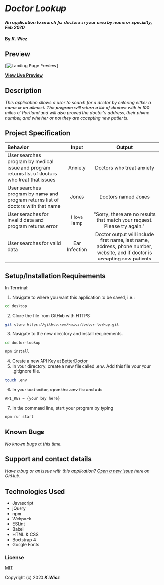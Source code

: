 # _Doctor Lookup_

#### _An application to search for doctors in your area by name or specialty, Feb 2020_

#### By _**K. Wicz**_


## Preview

[![Landing Page Preview](url-for-img)]

**[View Live Preview](https://kwicz.github.io/doctor-lookup/)**

## Description

_This application allows a user to search for a doctor by entering either a name or an ailment. The program will return a list of doctors with in 100 miles of Portland and will also proved the doctor's address, their phone number, and whether or not they are accepting new patients._

## Project Specification

| Behavior | Input | Output |
|:---|:---:|:---:|
|User searches program by medical issue and program returns list of doctors who treat that issues|Anxiety|Doctors who treat anxiety|
|User searches program by name and program returns list of doctors with that name|Jones|Doctors named Jones|
|User seraches for invalid data and program returns error|I love lamp|"Sorry, there are no results that match your request. Please try again."|
|User searches for valid data|Ear Infection|Doctor output will include first name, last name, address, phone number, website, and if doctor is accepting new patients|

## Setup/Installation Requirements

In Terminal:

1. Navigate to where you want this application to be saved, i.e.:
```sh
cd desktop
```
2. Clone the file from GitHub with HTTPS
```sh
git clone https://github.com/kwicz/doctor-lookup.git
```
3. Navigate to the new directory and install requirements.
```sh
cd doctor-lookup

npm install
```
4. Create a new API Key at [BetterDoctor](https://developer.betterdoctor.com/)
5. In your directory, create a new file called .env. Add this file your your .gitignore file.
```sh
touch .env
```
6. In your text editor, open the .env file and add
```sh
API_KEY = {your key here}
```
7. In the command line, start your program by typing
```sh
npm run start
```

## Known Bugs

_No known bugs at this time._

## Support and contact details

_Have a bug or an issue with this application? [Open a new issue](https://github.com/kwicz/doctor-lookup/issues) here on GitHub._

## Technologies Used

* Javascript
* jQuery
* npm
* Webpack
* ESLint
* Babel
* HTML & CSS
* Bootstrap 4
* Google Fonts

### License

[MIT](https://choosealicense.com/licenses/mit/)

Copyright (c) 2020 **_K.Wicz_**
